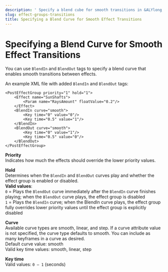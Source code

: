 ```yaml
---
description: ' Specify a blend cube for smooth transitions in &ALYlong;. '
slug: effect-groups-transitions
title: Specifying a Blend Curve for Smooth Effect Transitions
---
```

# Specifying a Blend Curve for Smooth Effect Transitions<a name="effect-groups-transitions"></a>

You can use `BlendIn` and `BlendOut` tags to specify a blend curve that enables smooth transitions between effects\.

An example XML file with added `BlendIn` and `BlendOut` tags:

```
<PostEffectGroup priority="1" hold="1">
    <Effect name="SunShafts">
        <Param name="RaysAmount" floatValue="0.2"/>
    </Effect>
    <BlendIn curve="smooth">
        <Key time="0" value="0"/>
        <Key time="0.5" value="1"/>
    </BlendIn>
    <BlendOut curve="smooth">
        <Key time="0" value="1"/>
        <Key time="0.5" value="0"/>
    </BlendOut>
</PostEffectGroup>
```

**Priority**  
Indicates how much the effects should override the lower priority values\.

**Hold**  
Determines when the `BlendIn` and `BlendOut` curves play and whether the effect group is enabled or disabled\.  
**Valid values**:   
`0` = Plays the `BlendOut` curve immediately after the `BlendIn` curve finishes playing; when the `BlendOut` curve plays, the effect group is disabled  
 `1` = Plays the `BlendIn` curve; when the BlendIn curve plays, the effect group fully overrides lower priority values until the effect group is explicitly disabled

**Curve**  
Available curve types are smooth, linear, and step\. If a curve attribute value is not specified, the curve type defaults to smooth\. You can include as many keyframes in a curve as desired\.  
Default curve value: smooth  
Valid key time values: smooth, linear, step

**Key time**  
Valid values: `0 – 1` \(seconds\)